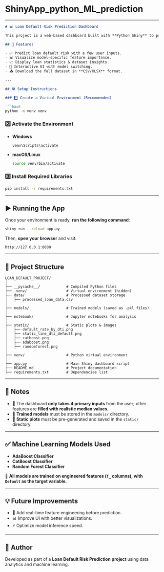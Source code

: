 # ShinyApp_python_ML_prediction

---

```markdown
# 📊 Loan Default Risk Prediction Dashboard

This project is a web-based dashboard built with **Python Shiny** to predict the probability of loan default using trained machine learning models: **AdaBoost, CatBoost, and Random Forest**.

## 🚀 Features

- ✅ Predict loan default risk with a few user inputs.
- 📊 Visualize model-specific feature importance.
- 📈 Display loan statistics & dataset insights.
- 🔄 Interactive UI with model switching.
- 📥 Download the full dataset in **CSV/XLSX** format.

---

## 🛠️ Setup Instructions

### 1️⃣ Create a Virtual Environment (Recommended)

```bash
python -m venv venv
```

### 2️⃣ Activate the Environment

- **Windows**
  ```bash
  venv\Scripts\activate
  ```

- **macOS/Linux**
  ```bash
  source venv/bin/activate
  ```

### 3️⃣ Install Required Libraries

```bash
pip install -r requirements.txt
```

---

## ▶️ Running the App

Once your environment is ready, **run the following command**:

```bash
shiny run --reload app.py
```

Then, **open your browser** and visit:

```
http://127.0.0.1:8000
```

---

## 📁 Project Structure

```
LOAN_DEFAULT_PROJECT/
│
├── __pycache__/            # Compiled Python files
├── .venv/                  # Virtual environment (hidden)
├── data/                   # Processed dataset storage
│   ├── processed_loan_data.csv
│
├── models/                 # Trained models (saved as .pkl files)
│
├── notebook/               # Jupyter notebooks for analysis
│
├── static/                 # Static plots & images
│   ├── default_rate_by_dti.png
│   ├── static_line_dti_default.png
│   ├── catboost.png
│   ├── adaboost.png
│   ├── randomforest.png
│
├── venv/                   # Python virtual environment
│
├── app.py                  # Main Shiny dashboard script
├── README.md               # Project documentation
├── requirements.txt        # Dependencies list
```

---

## 📌 Notes

- 🔹 The dashboard **only takes 4 primary inputs** from the user; other features are **filled with realistic median values**.
- 🔹 **Trained models** must be stored in the `models/` directory.
- 🔹 **Static plots** must be pre-generated and saved in the `static/` directory.

---

## ✅ Machine Learning Models Used

- **AdaBoost Classifier**
- **CatBoost Classifier**
- **Random Forest Classifier**

📌 **All models are trained on engineered features (`f_` columns), with `Default` as the target variable.**

---

## 💡 Future Improvements

- 🔄 Add real-time feature engineering before prediction.
- 📊 Improve UI with better visualizations.
- ⚡ Optimize model inference speed.

---

## 🙌 Author

Developed as part of a **Loan Default Risk Prediction project** using data analytics and machine learning.
```
